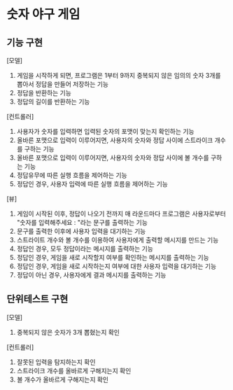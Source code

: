 # 숫자 야구 게임
## 기능 구현
 [모델]
 1) 게임을 시작하게 되면, 프로그램은 1부터 9까지 중복되지 않은 임의의 숫자 3개를 뽑아서 정답을 만들어 저장하는 기능
 2) 정답을 반환하는 기능
 3) 정답의 길이를 반환하는 기능
 
 [컨트롤러]
 1) 사용자가 숫자를 입력하면 입력된 숫자의 포맷이 맞는지 확인하는 기능
 2) 올바른 포맷으로 입력이 이루어지면, 사용자의 숫자와 정답 사이에 스트라이크 개수를 구하는 기능
 3) 올바른 포맷으로 입력이 이루어지면, 사용자의 숫자와 정답 사이에 볼 개수를 구하는 기능
 4)  정답유무에 따른 실행 흐름을 제어하는 기능
 5) 정답인 경우, 사용자 입력에 따른 실행 흐름을 제어하는 기능

 [뷰]
 1) 게임이 시작된 이후, 정답이 나오기 전까지 매 라운드마다 프로그램은 사용자로부터 "숫자를 입력해주세요 : "라는 문구를 출력하는 기능
 2) 문구를 출력한 이후에 사용자 입력을 대기하는 기능
 3) 스트라이트 개수와 볼 개수를 이용하여 사용자에게 출력할 메시지를 만드는 기능
 4) 정답인 경우, 모두 정답이라는 메시지를 출력하는 기능
 5) 정답인 경우, 게임을 새로 시작할지 여부를 확인하는 메시지를 출력하는 기능
 6) 정답인 경우, 게임을 새로 시작하는지 여부에 대한 사용자 입력을 대기하는 기능
 7) 정답이 아닌 경우, 사용자에게 결과 메시지를 출력하는 기능
 
## 단위테스트 구현
 [모델]
 1) 중복되지 않은 숫자가 3개 뽑혔는지 확인

 [컨트롤러]
 1) 잘못된 입력을 탐지하는지 확인
 1) 스트라이크 개수를 올바르게 구해지는지 확인
 1) 볼 개수가 올바르게 구해지는지 확인
